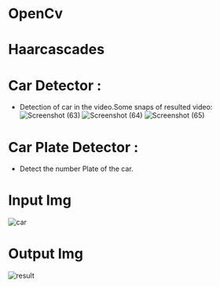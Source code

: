# OpenCv
# Haarcascades
# Car Detector :
  * Detection of car in the video.Some snaps of resulted video:
![Screenshot (63)](https://user-images.githubusercontent.com/51924622/92773691-72942700-f3ba-11ea-8298-f1eecb2dabd6.png)
![Screenshot (64)](https://user-images.githubusercontent.com/51924622/92778740-14b60e00-f3bf-11ea-92c6-9948c34d00ca.png)
![Screenshot (65)](https://user-images.githubusercontent.com/51924622/92778766-197ac200-f3bf-11ea-8910-204a53215373.png)
# Car Plate Detector :
 * Detect the number Plate of the car.
# Input Img
![car](https://user-images.githubusercontent.com/51924622/92778806-21d2fd00-f3bf-11ea-9dff-7096f4b58e1a.jpg)
# Output Img
![result](https://user-images.githubusercontent.com/51924622/92778816-239cc080-f3bf-11ea-811b-b2dcf3d7291a.png)
